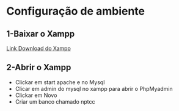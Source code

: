 # Configuração de ambiente

## 1-Baixar o Xampp
[Link Download do Xampp](https://www.apachefriends.org/pt_br/index.html)

## 2-Abrir o Xampp
* Clickar em start apache e no Mysql
* Clicar em admin do mysql no xampp para abrir o PhpMyadmin
* Clickar em Novo
* Criar um banco chamado nptcc 